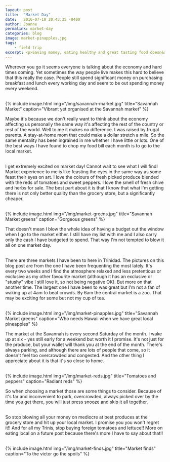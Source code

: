 ```yaml
---
layout: post
title:  "Market Day"
date:   2016-07-10 20:43:35 -0400
author: Joanne
permalink: market-day
categories: blog
image: market-pinapples.jpg
tags:
    - field trip
excerpt: <p>Saving money, eating healthy and great tasting food doesn&apos;t have to be difficult. Local markets are the key.</p>
---
```


Wherever you go it seems everyone is talking about the economy and hard times coming. Yet sometimes the way people live  makes this hard to believe that this really the case. People still spend significant money on purchasing breakfast and lunch every working day and seem to be out spending money every weekend.
<br><br>

{% include image.html
            img="/img/savannah-market.jpg"
            title="Savannah Market"
            caption="Vibrant yet organised at the Savannah market" %}

Maybe it's because we don't really want to think about the economy affecting us personally the same way it's affecting the rest of the country or rest of the world. Well to me it makes no difference. I was raised by frugal parents. A stay-at-home mom that could make a dollar stretch a mile. So the same mentality has been ingrained in me whether I have little or lots. One of the best ways I have found to chop my food bill each month is to go to the local market.   
<br>

I get extremely excited on market day! Cannot wait to see what I will find! Market experience to me is like feasting the eyes in the same way as some feast their eyes on art. I love the colours of fresh picked produce blended with the reds of tomatoes and sweet peppers. I love the smell of fresh chive and herbs for sale. The best part about it is that I know that what I'm getting there is not only better quality than the grocery store, but a significantly cheaper.
<br><br>

{% include image.html
            img="/img/market-greens.jpg"
            title="Savannah Market greens"
            caption="Gorgeous greens" %}

That doesn't mean I blow the whole idea of having a budget out the window when I go to the market either.  I still have my list with me and I also carry only the cash I have budgeted to spend. That way I'm not tempted to blow it all on one market day.
<br><br>

There are three markets I have been to here in Trinidad. The pictures on this blog post are from the one I have been frequenting the most lately. It's every two weeks and I find the atmosphere relaxed and less pretentious or exclusive as my other favourite market (although it has an exclusive or "stushy" vibe I still love it, so not being negative OK). But more on that another time. The largest one I have been to was great but I'm not a fan of waking up at 4am to beat crowds. By 6am the central market is a zoo. That may be exciting for some but not my cup of tea.  
<br>

{% include image.html
            img="/img/market-pinapples.jpg"
            title="Savannah Market greens"
            caption="Who needs Hawaii when we have great local pineapples" %}

The market at the Savannah is every second Saturday of the month. I wake up at six - yes still early for a weekend but worth it I promise. It's not just for the produce, but your wallet will thank you at the end of the month. There's always parking, and although there are lots of people that come, so it doesn't feel too overcrowded and congested. And the other thing I appreciate about it is that it's so close to home.  
<br>

{% include image.html
            img="/img/market-reds.jpg"
            title="Tomatoes and peppers"
            caption="Radiant reds" %}

So when choosing a market those are some things to consider. Because of it's far and inconvenient to park, overcrowded, always picked over by the time you get there, you will just press snooze and skip it all together.
<br><br>

So stop blowing all your money on mediocre at best produces at the grocery store and hit up your local market. I promise you you won't regret it!! And for all my Trinis, stop buying foreign tomatoes and lettuce!! More on eating local on a future post because there's more I have to say about that!!
<br><br>

{% include image.html
            img="/img/market-finds.jpg"
            title="Market finds"
            caption="To the victor go the spoils" %}
